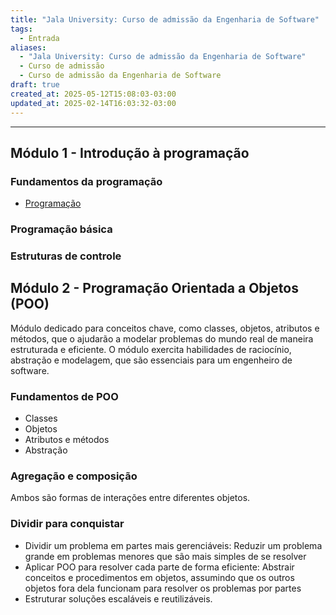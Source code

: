 ```yaml
---
title: "Jala University: Curso de admissão da Engenharia de Software"
tags:
  - Entrada
aliases:
  - "Jala University: Curso de admissão da Engenharia de Software"
  - Curso de admissão
  - Curso de admissão da Engenharia de Software
draft: true
created_at: 2025-05-12T15:08:03-03:00
updated_at: 2025-02-14T16:03:32-03:00
---
```



---

## Módulo 1 - Introdução à programação
### Fundamentos da programação
- [Programação](../../../06/30/atomo/Programação.md)
### Programação básica
### Estruturas de controle

## Módulo 2 - Programação Orientada a Objetos (POO)
Módulo dedicado para conceitos chave, como classes, objetos, atributos e métodos, que o ajudarão a modelar problemas do mundo real de maneira estruturada e eficiente. O módulo exercita habilidades de raciocínio, abstração e modelagem, que são essenciais para um engenheiro de software.

### Fundamentos de POO
- Classes
- Objetos
- Atributos e métodos
- Abstração

### Agregação e composição
Ambos são formas de interações entre diferentes objetos.

### Dividir para conquistar
- Dividir um problema em partes mais gerenciáveis: Reduzir um problema grande em problemas menores que são mais simples de se resolver
- Aplicar POO para resolver cada parte de forma eficiente: Abstrair conceitos e procedimentos em objetos, assumindo que os outros objetos fora dela funcionam para resolver os problemas por partes
- Estruturar soluções escaláveis ​​e reutilizáveis.